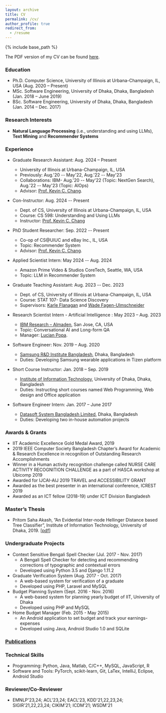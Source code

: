 ```yaml
---
layout: archive
title: CV
permalink: /cv/
author_profile: true
redirect_from:
  - /resume
---
```


{% include base_path %}

The PDF version of my CV can be found [here](http://pritomsaha.github.io/files/CV_PritomSahaAkash.pdf).

### Education
* Ph.D. Computer Science, University of Illinois at Urbana-Champaign,  IL, USA (Aug. 2020 – Present)
* MSc. Software Engineering, University of Dhaka, Dhaka, Bangladesh (Jan. 2018 – June 2019)
* BSc. Software Engineering, University of Dhaka, Dhaka, Bangladesh (Jan. 2014 – Dec. 2017)

### Research Interests
* **Natural Language Processing** (i.e., understanding and using LLMs), **Text Mining** and **Recommender Systems**

### Experience

* Graduate Research Assistant: Aug. 2024 – Present  
  * University of Illinois at Urbana-Champaign, IL, USA
  * Previously: Aug.'20 -- May'22, Aug.'22 -- May'23
  * Collaborations: IBM- Aug.'20 -- May'22 (Topic: NextGen Search), Aug.'22 -- May'23 (Topic: AIOps)
  * Advisor: [Prof. Kevin C. Chang](https://cs.illinois.edu/about/people/faculty/kcchang).

* Con-Instructor: Aug. 2024 -- Present
  * Dept. of CS, University of Illinois at Urbana-Champaign, IL, USA
  * Course: CS 598: Understanding and Using LLMs
  * Instructor: [Prof. Kevin C. Chang](https://cs.illinois.edu/about/people/faculty/kcchang)
 
* PhD Student Researcher: Sep. 2022 -- Present 
  * Co-op of CS@UIUC and eBay Inc., IL, USA
  * Topic: Recommender System
  * Advisor: [Prof. Kevin C. Chang](https://cs.illinois.edu/about/people/faculty/kcchang).

* Applied Scientist Intern: May 2024 -- Aug. 2024 
  * Amazon Prime Video & Studios CoreTech, Seattle, WA, USA
  * Topic: LLM in Recommender System
 
* Graduate Teaching Assistant: Aug. 2023 -- Dec. 2023
  * Dept. of CS, University of Illinois at Urbana-Champaign, IL, USA
  * Course: STAT 107- Data Science Discovery
  * Supervisors: [Karle Flanagan](https://stat.illinois.edu/directory/profile/kflan) and [Wade Fagen-Ulmschneider](https://waf.cs.illinois.edu)

* Research Scientist Intern - Artificial Intelligence : May 2023 – Aug. 2023  
  * [IBM Research – Almaden](https://research.ibm.com/labs/almaden), San Jose, CA, USA
  * Topic: Conversational AI and Long-form QA
  * Manager: [Lucian Popa](https://research.ibm.com/people/lucian-popa).
    
* Software Engineer: Nov. 2019 – Aug. 2020
  * [Samsung R&D Institute Bangladesh](https://research.samsung.com/srbd), Dhaka, Bangladesh
  * Duties: Developing Samsung wearable applications in Tizen platform
    
* Short Course Instructor: Jan. 2018 – Sep. 2019
  * [Institute of Information Technology](http://www.iit.du.ac.bd/), University of Dhaka, Dhaka, Bangladesh
  * Duties: Instructing short courses named Web Programming, Web design and Office application
    
* Software Engineer Intern: Jan. 2017 – June 2017
  * [Datasoft System Bangladesh Limited](http://datasoft-bd.com/), Dhaka, Bangladesh
  * Duties: Developing two in-house automation projects


### Awards & Grants
* IIT Academic Excellence Gold Medal Award, 2019
* 2019 IEEE Computer Society Bangladesh Chapter’s Award for Academic & Research Excellence in recognition of Outstanding Research Accomplishments
* Winner in a Human activity recognition challenge called NURSE CARE ACTIVITY RECOGNITION CHALLENGE as a part of HASCA workshop at Ubicomp 2019
* Awarded for IJCAI-AIJ 2019 TRAVEL and ACCESSIBILITY GRANT
* Awarded as the best presenter in an international conference, ICREST 2019
* Awarded as an ICT fellow (2018-19) under ICT Division Bangladesh

### Master’s Thesis
* Pritom Saha Akash, ”An Evidential Inter-node Hellinger Distance based Tree Classifier”, Institute of Information Technology, University of Dhaka, 2019. [[pdf](https://www.researchgate.net/publication/357158890_An_Evidential_Inter-node_Hellinger_Distance_based_Tree_Classifier)]

### Undergraduate Projects
* Context Sensitive Bengali Spell Checker (Jul. 2017 - Nov. 2017)
  * A Bengali Spell Checker for detecting and recommending corrections of typographic and contextual errors
  * Developed using Python 3.5 and Django 1.11.2
* Graduate Verification System (Aug. 2017 - Oct. 2017)
  * A web-based system for verification of a graduate
  * Developed using PHP, Laravel and MySQL
* Budget Planning System (Sept. 2016 - Nov. 2016)
  * A web-based system for planning yearly budget of IIT, University of Dhaka
  * Developed using PHP and MySQL
* Home Budget Manager (Feb. 2015 - May 2015)
  * An Android application to set budget and track your earnings-expenses
  * Developed using Java, Android Studio 1.0 and SQLite


### [Publications](https://pritomsaha.github.io/publications/)
  
  
### Technical Skills
* Programming: Python, Java, Matlab, C/C++, MySQL, JavaScript, R
* Software and Tools: PyTorch, scikit-learn, Git, LaTex, IntelliJ, Eclipse, Android Studio


### Reviewer/Co-Reviewer
* EMNLP'23,24; ACL'23,24; EACL'23, KDD'21,22,23,24; SIGIR'21,22,23,24; CIKIM'21; ICDM'21; WSDM'21
